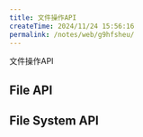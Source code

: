 ```yaml
---
title: 文件操作API
createTime: 2024/11/24 15:56:16
permalink: /notes/web/g9hfsheu/
---
```

文件操作API

## File API



## File System API